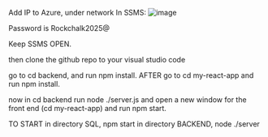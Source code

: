 Add IP to Azure, under network
In SSMS: ![image](https://github.com/Gianni-Louisa/SQL-Database-Project/assets/99772264/93fe29a8-3834-4b0f-9bc9-c72fcf335181)

Password is Rockchalk2025@

Keep SSMS OPEN.

then clone the github repo to your visual studio code

go to cd backend, and run npm install. AFTER go to cd my-react-app and run npm install.

now in cd backend run node ./server.js and open a new window for the front end (cd my-react-app) and run npm start.

TO START
in directory SQL, npm start
in directory BACKEND, node ./server

